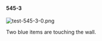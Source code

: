 #### 545-3
![test-545-3-0.png](https://github.com/lil-lab/nlvr/raw/master/nlvr/test/images/1/test-545-3-0.png "test-545-3-0.png")

Two blue items are touching the wall.